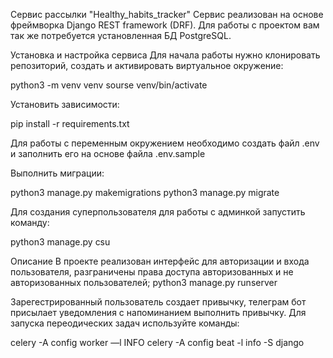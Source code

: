 Сервис рассылки "Healthy_habits_tracker" Сервис реализован на основе фреймворка Django REST framework (DRF). Для работы с проектом вам так же потребуется установленная БД PostgreSQL.

Установка и настройка сервиса Для начала работы нужно клонировать репозиторий, создать и активировать виртуальное окружение:

python3 -m venv venv sourse venv/bin/activate

Установить зависимости:

pip install -r requirements.txt

Для работы с переменным окружением необходимо создать файл .env и заполнить его на основе файла .env.sample

Выполнить миграции:

python3 manage.py makemigrations python3 manage.py migrate

Для создания суперпользователя для работы с админкой запустить команду:

python3 manage.py csu

Описание В проекте реализован интерфейс для авторизации и входа пользователя, разграничены права доступа авторизованных и не авторизованных пользователей; 
python3 manage.py runserver

Зарегестрированный пользователь создает привычку, телеграм бот присылает уведомления с напоминанием выполнить привычку.
Для запуска переодических задач используйте команды: 

celery -A config worker —l INFO 
celery -A config beat -l info -S django

